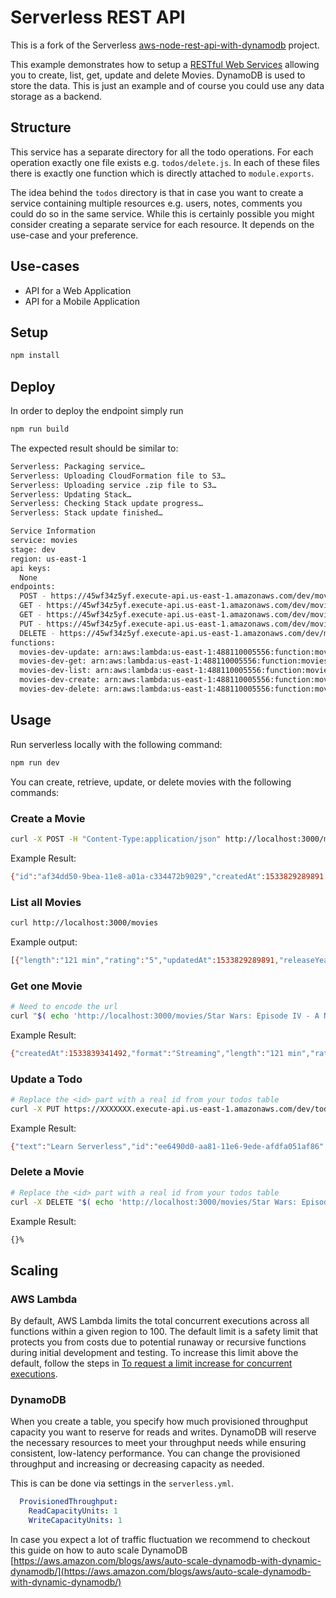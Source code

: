 <!--
title: AWS Serverless REST API example in NodeJS
description: This example demonstrates how to setup a RESTful Web Service allowing you to create, list, get, update and delete Todos. DynamoDB is used to store the data. 
layout: Doc
-->
# Serverless REST API

This is a fork of the Serverless [aws-node-rest-api-with-dynamodb](https://github.com/serverless/examples/tree/master/aws-node-rest-api-with-dynamodb) project.

This example demonstrates how to setup a [RESTful Web Services](https://en.wikipedia.org/wiki/Representational_state_transfer#Applied_to_web_services) allowing you to create, list, get, update and delete Movies. DynamoDB is used to store the data. This is just an example and of course you could use any data storage as a backend.

## Structure

This service has a separate directory for all the todo operations. For each operation exactly one file exists e.g. `todos/delete.js`. In each of these files there is exactly one function which is directly attached to `module.exports`.

The idea behind the `todos` directory is that in case you want to create a service containing multiple resources e.g. users, notes, comments you could do so in the same service. While this is certainly possible you might consider creating a separate service for each resource. It depends on the use-case and your preference.

## Use-cases

- API for a Web Application
- API for a Mobile Application

## Setup

```bash
npm install
```

## Deploy

In order to deploy the endpoint simply run

```bash
npm run build
```

The expected result should be similar to:

```bash
Serverless: Packaging service…
Serverless: Uploading CloudFormation file to S3…
Serverless: Uploading service .zip file to S3…
Serverless: Updating Stack…
Serverless: Checking Stack update progress…
Serverless: Stack update finished…

Service Information
service: movies
stage: dev
region: us-east-1
api keys:
  None
endpoints:
  POST - https://45wf34z5yf.execute-api.us-east-1.amazonaws.com/dev/movies
  GET - https://45wf34z5yf.execute-api.us-east-1.amazonaws.com/dev/movies
  GET - https://45wf34z5yf.execute-api.us-east-1.amazonaws.com/dev/movies/{title}
  PUT - https://45wf34z5yf.execute-api.us-east-1.amazonaws.com/dev/movies/{title}
  DELETE - https://45wf34z5yf.execute-api.us-east-1.amazonaws.com/dev/movies/{title}
functions:
  movies-dev-update: arn:aws:lambda:us-east-1:488110005556:function:movies-dev-update
  movies-dev-get: arn:aws:lambda:us-east-1:488110005556:function:movies-dev-get
  movies-dev-list: arn:aws:lambda:us-east-1:488110005556:function:movies-dev-list
  movies-dev-create: arn:aws:lambda:us-east-1:488110005556:function:movies-dev-create
  movies-dev-delete: arn:aws:lambda:us-east-1:488110005556:function:movies-dev-delete
```

## Usage

Run serverless locally with the following command:
```bash
npm run dev
```

You can create, retrieve, update, or delete movies with the following commands:

### Create a Movie

```bash
curl -X POST -H "Content-Type:application/json" http://localhost:3000/movies --data '{ "title": "Star Wars: Episode IV - A New Hope", "format": "Streaming", "length": "121 min", "releaseYear": "1977", "rating": "5" }'
```

Example Result:
```bash
{"id":"af34dd50-9bea-11e8-a01a-c334472b9029","createdAt":1533829289891,"updatedAt":1533829289891,"title":"Star Wars: Episode IV - A New Hope","format":"Streaming","length":"121 min","releaseYear":"1977","rating":"5"}%
```

### List all Movies

```bash
curl http://localhost:3000/movies
```

Example output:
```bash
[{"length":"121 min","rating":"5","updatedAt":1533829289891,"releaseYear":"1977","createdAt":1533829289891,"id":"af34dd50-9bea-11e8-a01a-c334472b9029","format":"Streaming","title":"Star Wars: Episode IV - A New Hope"},{"length":"121 min","rating":"5","updatedAt":1533829964000,"releaseYear":"1977","createdAt":1533829964000,"id":"4101e330-9bec-11e8-915e-1bb8dddeccc6","format":"Streaming","title":"Star Wars: Episode IV - A New Hope"}]%
```

### Get one Movie

```bash
# Need to encode the url
curl "$( echo 'http://localhost:3000/movies/Star Wars: Episode IV - A New Hope' | sed 's/ /%20/g' )"
```

Example Result:
```bash
{"createdAt":1533839341492,"format":"Streaming","length":"121 min","rating":"5","id":"166d7560-9c02-11e8-8425-67e3a8988850","title":"Star Wars: Episode IV - A New Hope","releaseYear":"1977","updatedAt":1533839341492}%
```

### Update a Todo

```bash
# Replace the <id> part with a real id from your todos table
curl -X PUT https://XXXXXXX.execute-api.us-east-1.amazonaws.com/dev/todos/<id> --data '{ "text": "Learn Serverless", "checked": true }'
```

Example Result:
```bash
{"text":"Learn Serverless","id":"ee6490d0-aa81-11e6-9ede-afdfa051af86","createdAt":1479138570824,"checked":true,"updatedAt":1479138570824}%
```

### Delete a Movie

```bash
# Replace the <id> part with a real id from your todos table
curl -X DELETE "$( echo 'http://localhost:3000/movies/Star Wars: Episode IV - A New Hope' | sed 's/ /%20/g' )"
```

Example Result:
```bash
{}%
```

## Scaling

### AWS Lambda

By default, AWS Lambda limits the total concurrent executions across all functions within a given region to 100. The default limit is a safety limit that protects you from costs due to potential runaway or recursive functions during initial development and testing. To increase this limit above the default, follow the steps in [To request a limit increase for concurrent executions](http://docs.aws.amazon.com/lambda/latest/dg/concurrent-executions.html#increase-concurrent-executions-limit).

### DynamoDB

When you create a table, you specify how much provisioned throughput capacity you want to reserve for reads and writes. DynamoDB will reserve the necessary resources to meet your throughput needs while ensuring consistent, low-latency performance. You can change the provisioned throughput and increasing or decreasing capacity as needed.

This is can be done via settings in the `serverless.yml`.

```yaml
  ProvisionedThroughput:
    ReadCapacityUnits: 1
    WriteCapacityUnits: 1
```

In case you expect a lot of traffic fluctuation we recommend to checkout this guide on how to auto scale DynamoDB [https://aws.amazon.com/blogs/aws/auto-scale-dynamodb-with-dynamic-dynamodb/](https://aws.amazon.com/blogs/aws/auto-scale-dynamodb-with-dynamic-dynamodb/)
